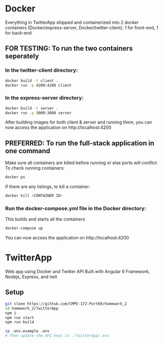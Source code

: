 # Docker
Everything in TwitterApp shipped and containerized into 2 docker containers (Docker/express-server, Docker/twitter-client); 1 for front-end, 1 for back-end

## FOR TESTING: To run the two containers seperately
### In the twitter-client directory:
```bash
docker build -t client .
docker run -p 4200:4200 client
```
### In the express-server directory:
```bash
docker build -t server .
docker run -p 3000:3000 server
```
After building images for both client & server and running them, you can now access the application on http://localhost:4200

## PREFERRED: To run the full-stack application in one command
Make sure all containers are killed before running or else ports will conflict
To check running containers:
```bash
docker ps
```
If there are any listings, to kill a container:
```bash
docker kill <CONTAINER ID>
```
### Run the docker-compose.yml file in the Docker directory:
This builds and starts all the containers
```bash
docker-compose up
```
You can now access the application on http://localhost:4200

# TwitterApp
Web app using Docker and Twitter API
Built with Angular 6 Framework, Nodejs, Express, and twit

## Setup
```bash
git clone https://github.com/CMPE-172-Port69/homework_2
cd homework_2/TwitterApp
npm i
npm run start
npm run build

cp .env.example .env
# Then update the API keys in ./TwitterApp/.env
```
